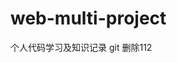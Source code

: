 <!--
 * @Author: TerryMin
 * @Date: 2024-06-09 10:36:36
 * @LastEditors: TerryMin
 * @LastEditTime: 2024-10-23 12:22:56
 * @Description: file not
-->
# web-multi-project
个人代码学习及知识记录
git 删除112